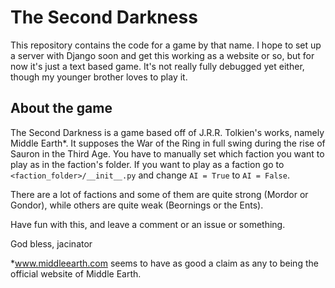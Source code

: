 # The Second Darkness

This repository contains the code for a game by that name. I hope to set up a server with Django
soon and get this working as a website or so, but for now it's just a text based game. It's not
really fully debugged yet either, though my younger brother loves to play it.

## About the game

The Second Darkness is a game based off of J.R.R. Tolkien's works, namely Middle Earth\*. It
supposes the War of the Ring in full swing during the rise of Sauron in the Third Age. You have to
manually set which faction you want to play as in the faction's folder. If you want to play as a
faction go to ```<faction_folder>/__init__.py``` and change ```AI = True``` to ```AI = False```.

There are a lot of factions and some of them are quite strong (Mordor or Gondor), while others are
quite weak (Beornings or the Ents).

Have fun with this, and leave a comment or an issue or something.

God bless,
jacinator

\*<a href="http://www.middleearth.com/">www.middleearth.com</a> seems to have as good a claim as
any to being the official website of Middle Earth.